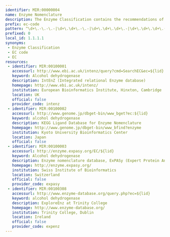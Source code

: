 ```yaml
---
identifier: MIR:00000004
name: Enzyme Nomenclature
description: The Enzyme Classification contains the recommendations of the Nomenclature Committee of the International Union of Biochemistry and Molecular Biology on the nomenclature and classification of enzyme-catalysed reactions.
prefix: ec-code
pattern: ^\d+\.-\.-\.-|\d+\.\d+\.-\.-|\d+\.\d+\.\d+\.-|\d+\.\d+\.\d+\.(n)?\d+$
prefixed: 0
local_id: 1.1.1.1
synonyms:
 - Enzyme Classification
 - EC code
 - EC
resources:
 - identifier: MIR:00100001
   accessurl: http://www.ebi.ac.uk/intenz/query?cmd=SearchEC&ec=${lid}
   keyword: Alcohol dehydrogenase
   description: IntEnZ (Integrated relational Enzyme database)
   homepage: http://www.ebi.ac.uk/intenz/
   institution: European Bioinformatics Institute, Hinxton, Cambridge
   location: UK
   official: false
   provider_code: intenz
 - identifier: MIR:00100002
   accessurl: http://www.genome.jp/dbget-bin/www_bget?ec:${lid}
   keyword: alcohol dehydrogenase
   description: KEGG Ligand Database for Enzyme Nomenclature
   homepage: http://www.genome.jp/dbget-bin/www_bfind?enzyme
   institution: Kyoto University Bioinformatics Center
   location: Japan
   official: false
 - identifier: MIR:00100003
   accessurl: http://enzyme.expasy.org/EC/${lid}
   keyword: Alcohol dehydrogenase
   description: Enzyme nomenclature database, ExPASy (Expert Protein Analysis System)
   homepage: http://enzyme.expasy.org/
   institution: Swiss Institute of Bioinformatics
   location: Switzerland
   official: false
   provider_code: expasy
 - identifier: MIR:00100308
   accessurl: http://www.enzyme-database.org/query.php?ec=${lid}
   keyword: alcohol dehydrogenase
   description: ExploreEnz at Trinity College
   homepage: http://www.enzyme-database.org/
   institution: Trinity College, Dublin
   location: Ireland
   official: false
   provider_code: expenz
---
```

